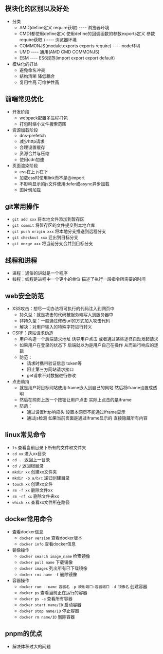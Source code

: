 ## 模块化的区别以及好处
  - 分类
    - AMD(define定义 require获取) ---- 浏览器环境
    - CMD(都使用define定义 使用define的回调函数的参数exports定义 参数require获取 ) ---- 浏览器环境
    - COMMONJS(module.exports exports require)  ---- node环境
    - UMD ---- 通用(AMD CMD COMMONJS)
    - ESM ---- ES6规范(import export export default)
  - 模块化的好处
    - 避免命名冲突
    - 结构清晰 降低耦合
    - 复用性高 可维护性高

## 前端常见优化
  - 开发阶段
    - webpack配置多进程打包
    - 打包时缩小文件搜索范围
  - 资源加载阶段
    - dns-prefetch
    - 减少http请求
    - 合理设置缓存
    - 资源合并与压缩
    - 使用cdn加速
  - 页面渲染阶段
    - css在上 js在下
    - 加载css时使用link而不是@import
    - 不影响显示的js文件使用defer或async异步加载
    - 图片懒加载

## git常用操作
  - `git add xxx` 将本地文件添加到暂存区
  - `git commit` 将暂存区的文件提交到本地仓库
  - `git push origin xxx` 将本地分支推送到远程分支
  - `git checkout xxx` 迁出到目标分支
  - `git merge xxx` 将当前分支合并到目标分支

## 线程和进程
  - 进程：通俗的讲就是一个程序
  - 线程：线程是进程中一个更小的单位 描述了执行一段指令所需要的时间

## web安全防范
  - XSS攻击：想尽一切办法将可执行的代码注入到网页中
    - 持久型：就是攻击的代码被服务端写入到服务器中
    - 非持久型：一般通过修改url的方式加入攻击代码
    - 解决：对用户输入的特殊字符进行转义
  - CSRF：跨站请求伪造
    - 用户构造一个后端请求地址 诱导用户点击 或者通过某些途径自动发起请求
    - 如果用户在登录的状态下 后端就以为是用户自己在操作 从而进行响应的逻辑
    - 防范：
        - 请求时携带验证信息 token等
        - 阻止第三方网站请求接口
        - get请求不对数据进行修改
  - 点击劫持
    - 就是用户将目标网站使用iframe嵌入到自己的网站 然后将iframe设置成透明
    - 然后在网页上放一个按钮让用户点击 实际上点击的是iframe
    - 防范：
      - 通过设置http响应头 设置本网页不能通过iframe显示
      - 通过js检测 如果当前页面是通过iframe显示的 直接隐藏所有内容

## linux常见命令
  - `ls` 查看当前目录下所有的文件和文件夹
  - `cd xx` 进入xx目录
  - `cd ..` 返回上一目录
  - `cd /` 返回根目录
  - `mkdir xx` 创建xx文件夹
  - `mkdir -p a/b/c` 递归创建目录
  - `touch xx` 创建xx文件
  - `rm -f xx` 删除文件xx
  - `rm -rf xx` 删除文件夹xx
  - `which xx` 查看xx文件所在路径

## docker常用命令
  - 查看docker信息
    - `docker version` 查看docker版本
    - `docker info` 查看docker信息
  - 镜像操作
    - `docker search image_name` 检索镜像
    - `docker pull name` 下载镜像
    - `docker images` 列出所有已下载镜像
    - `docker rmi name -f` 删除镜像
  - 容器操作
    - `docker run --name 容器名 -p 映射端口:容器端口 -d 镜像名` 创建容器
    - `docker ps` 查看当前正在运行的容器
    - `docker ps -a` 查看所有容器
    - `docker start name/ID` 启动容器
    - `docker stop name/ID` 停止容器
    - `docker rm name/ID` 删除容器

## pnpm的优点
  - 解决体积过大的问题